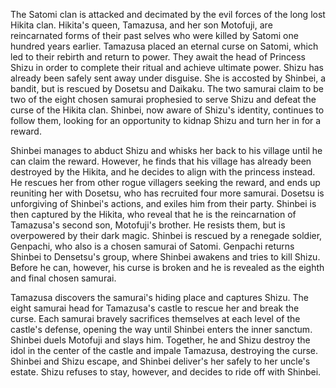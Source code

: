 <!-- Legend of the Eight Samurai (1983) -->

The Satomi clan is attacked and decimated by the evil forces of the long lost Hikita clan. Hikita's queen, Tamazusa, and her son Motofuji, are reincarnated forms of their past selves who were killed by Satomi one hundred years earlier. Tamazusa placed an eternal curse on Satomi, which led to their rebirth and return to power. They await the head of Princess Shizu in order to complete their ritual and achieve ultimate power. Shizu has already been safely sent away under disguise. She is accosted by Shinbei, a bandit, but is rescued by Dosetsu and Daikaku. The two samurai claim to be two of the eight chosen samurai prophesied to serve Shizu and defeat the curse of the Hikita clan. Shinbei, now aware of Shizu's identity, continues to follow them, looking for an opportunity to kidnap Shizu and turn her in for a reward.

Shinbei manages to abduct Shizu and whisks her back to his village until he can claim the reward. However, he finds that his village has already been destroyed by the Hikita, and he decides to align with the princess instead. He rescues her from other rogue villagers seeking the reward, and ends up reuniting her with Dosetsu, who has recruited four more samurai. Dosetsu is unforgiving of Shinbei's actions, and exiles him from their party. Shinbei is then captured by the Hikita, who reveal that he is the reincarnation of Tamazusa's second son, Motofuji's brother. He resists them, but is overpowered by their dark magic. Shinbei is rescued by a renegade soldier, Genpachi, who also is a chosen samurai of Satomi. Genpachi returns Shinbei to Densetsu's group, where Shinbei awakens and tries to kill Shizu. Before he can, however, his curse is broken and he is revealed as the eighth and final chosen samurai.

Tamazusa discovers the samurai's hiding place and captures Shizu. The eight samurai head for Tamazusa's castle to rescue her and break the curse. Each samurai bravely sacrifices themselves at each level of the castle's defense, opening the way until Shinbei enters the inner sanctum. Shinbei duels Motofuji and slays him. Together, he and Shizu destroy the idol in the center of the castle and impale Tamazusa, destroying the curse. Shinbei and Shizu escape, and Shinbei deliver's her safely to her uncle's estate. Shizu refuses to stay, however, and decides to ride off with Shinbei.